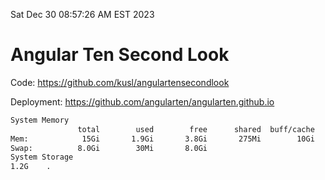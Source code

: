 Sat Dec 30 08:57:26 AM EST 2023

# Angular Ten Second Look

Code: https://github.com/kusl/angulartensecondlook

Deployment: https://github.com/angularten/angularten.github.io

```bash
System Memory
               total        used        free      shared  buff/cache   available
Mem:            15Gi       1.9Gi       3.8Gi       275Mi        10Gi        13Gi
Swap:          8.0Gi        30Mi       8.0Gi
System Storage
1.2G	.
```
```bash
